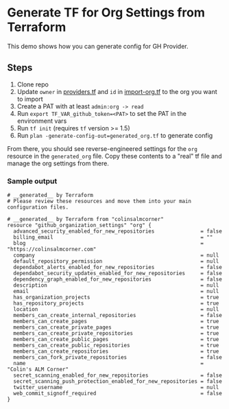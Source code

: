 # Generate TF for Org Settings from Terraform

This demo shows how you can generate config for GH Provider.

## Steps

1. Clone repo
2. Update `owner` in [providers.tf](providers.tf) and `id` in [import-org.tf](import-org.tf) to the org you want to import
3. Create a PAT with at least `admin:org -> read`
4. Run `export TF_VAR_github_token=<PAT>` to set the PAT in the environment vars
5. Run `tf init` (requires `tf` version >= 1.5)
6. Run `plan -generate-config-out=generated_org.tf` to generate config

From there, you should see reverse-engineered settings for the `org` resource in the `generated_org` file. Copy these contents to a "real" tf file and manage the org settings from there.

### Sample output

```hcl
# __generated__ by Terraform
# Please review these resources and move them into your main configuration files.

# __generated__ by Terraform from "colinsalmcorner"
resource "github_organization_settings" "org" {
  advanced_security_enabled_for_new_repositories               = false
  billing_email                                                = ""
  blog                                                         = "https://colinsalmcorner.com"
  company                                                      = null
  default_repository_permission                                = null
  dependabot_alerts_enabled_for_new_repositories               = false
  dependabot_security_updates_enabled_for_new_repositories     = false
  dependency_graph_enabled_for_new_repositories                = false
  description                                                  = null
  email                                                        = null
  has_organization_projects                                    = true
  has_repository_projects                                      = true
  location                                                     = null
  members_can_create_internal_repositories                     = false
  members_can_create_pages                                     = true
  members_can_create_private_pages                             = true
  members_can_create_private_repositories                      = true
  members_can_create_public_pages                              = true
  members_can_create_public_repositories                       = true
  members_can_create_repositories                              = true
  members_can_fork_private_repositories                        = false
  name                                                         = "Colin's ALM Corner"
  secret_scanning_enabled_for_new_repositories                 = false
  secret_scanning_push_protection_enabled_for_new_repositories = false
  twitter_username                                             = null
  web_commit_signoff_required                                  = false
}

```